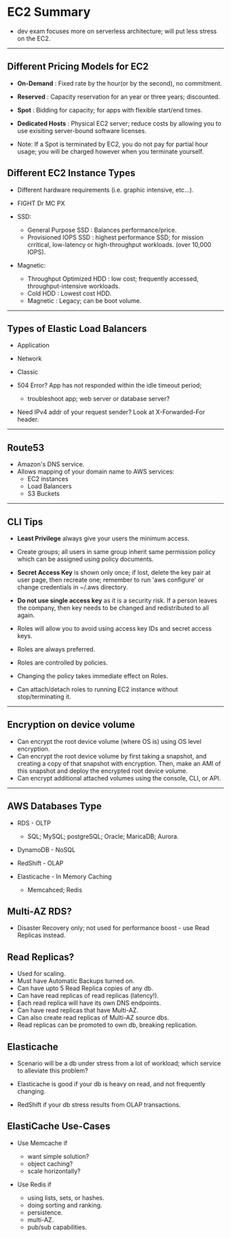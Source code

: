 # EC2 Summary

- dev exam focuses more on serverless architecture; will put less stress on the
    EC2.

---

## Different Pricing Models for EC2

- **On-Demand** : Fixed rate by the hour(or by the second), no commitment.
- **Reserved** : Capacity reservation for an year or three years; discounted.
- **Spot** : Bidding for capacity; for apps with flexible start/end times.
- **Dedicated Hosts** : Physical EC2 server; reduce costs by allowing you to use
    exisiting server-bound software licenses.

- Note: If a Spot is terminated by EC2, you do not pay for partial hour usage;
    you will be charged however when you terminate yourself.

## Different EC2 Instance Types

- Different hardware requirements (i.e. graphic intensive, etc...).
- FIGHT Dr MC PX

- SSD:
    - General Purpose SSD : Balances performance/price.
    - Provisioned IOPS SSD : highest performance SSD; for mission crritical,
        low-latency or high-throughput workloads. (over 10,000 IOPS).

- Magnetic:
    - Throughput Optimized HDD : low cost; frequently accessed,
        throughput-intensive workloads.
    - Cold HDD : Lowest cost HDD.
    - Magnetic : Legacy; can be boot volume.

---

## Types of Elastic Load Balancers

- Application
- Network
- Classic

- 504 Error? App has not responded within the idle timeout period;
    - troubleshoot app; web server or database server?
- Need IPv4 addr of your request sender? Look at X-Forwarded-For header.

---

## Route53

- Amazon's DNS service.
- Allows mapping of your domain name to AWS services:
    - EC2 instances
    - Load Balancers
    - S3 Buckets

---

## CLI Tips

- **Least Privilege** always give your users the minimum access.
- Create groups; all users in same group inherit same permission policy which
    can be assigned using policy documents.
- **Secret Access Key** is shown only once; if lost, delete the key pair at user
    page, then recreate one; remember to run 'aws configure' or change
    credentials in ~/.aws directory.
- **Do not use single access key** as it is a security risk. If a person leaves
    the company, then key needs to be changed and redistributed to all again.

- Roles will allow you to avoid using access key IDs and secret access keys.
- Roles are always preferred.
- Roles are controlled by policies.
- Changing the policy takes immediate effect on Roles.
- Can attach/detach roles to running EC2 instance without stop/terminating it.

---

## Encryption on device volume

- Can encrypt the root device volume (where OS is) using OS level encryption.
- Can encrypt the root device volume by first taking a snapshot, and creating a
    copy of that snapshot with encryption. Then, make an AMI of this snapshot
    and deploy the encrypted root device volume.
- Can encrypt additional attached volumes using the console, CLI, or API.

---

## AWS Databases Type

- RDS - OLTP
    - SQL; MySQL; postgreSQL; Oracle; MaricaDB; Aurora.

- DynamoDB - NoSQL
- RedShift - OLAP
- Elasticache - In Memory Caching
    - Memcahced; Redis

## Multi-AZ RDS?

- Disaster Recovery only; not used for performance boost - use Read Replicas
    instead.

## Read Replicas?

- Used for scaling.
- Must have Automatic Backups turned on.
- Can have upto 5 Read Replica copies of any db.
- Can have read replicas of read replicas (latency!).
- Each read replica will have its own DNS endpoints.
- Can have read replicas that have Multi-AZ.
- Can also create read replicas of Multi-AZ source dbs.
- Read replicas can be promoted to own db, breaking replication.

## Elasticache

- Scenario will be a db under stress from a lot of workload; which service to
    alleviate this problem?

- Elasticache is good if your db is heavy on read, and not frequently changing.

- RedShift if your db stress results from OLAP transactions.

## ElastiCache Use-Cases

- Use Memcache if
    - want simple solution?
    - object caching?
    - scale horizontally?

- Use Redis if
    - using lists, sets, or hashes.
    - doing sorting and ranking.
    - persistence.
    - multi-AZ.
    - pub/sub capabilities.
